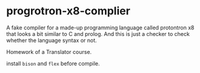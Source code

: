 # progrotron-x8-complier

A fake compiler for a made-up programming language called protontron x8 that looks a bit similar to C and prolog. And this is just a checker to check whether the language syntax or not. 

Homework of a Translator course.

install `bison` and `flex` before compile.

